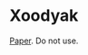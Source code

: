 # Xoodyak

[Paper](https://csrc.nist.gov/CSRC/media/Projects/Lightweight-Cryptography/documents/round-1/spec-doc/Xoodyak-spec.pdf). Do not use.
